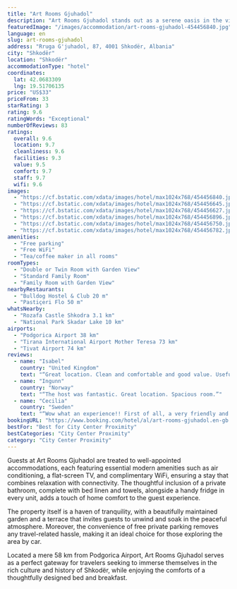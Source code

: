 ```yaml
---
title: "Art Rooms Gjuhadol"
description: "Art Rooms Gjuhadol stands out as a serene oasis in the vibrant city of Shkodër, offering guests a unique blend of comfort and convenience."
featuredImage: "/images/accommodation/art-rooms-gjuhadol-454456840.jpg"
language: en
slug: art-rooms-gjuhadol
address: "Rruga G'juhadol, 87, 4001 Shkodër, Albania"
city: "Shkodër"
location: "Shkodër"
accommodationType: "hotel"
coordinates:
  lat: 42.0683309
  lng: 19.51706135
price: "US$33"
priceFrom: 33
starRating: 3
rating: 9.6
ratingWords: "Exceptional"
numberOfReviews: 83
ratings:
  overall: 9.6
  location: 9.7
  cleanliness: 9.6
  facilities: 9.3
  value: 9.5
  comfort: 9.7
  staff: 9.7
  wifi: 9.6
images:
  - "https://cf.bstatic.com/xdata/images/hotel/max1024x768/454456840.jpg?k=aa38ac0f2e13888d6314f6eacb6f9f98e210164d838e1490a0948e0d9cb5982d&o=&hp=1"
  - "https://cf.bstatic.com/xdata/images/hotel/max1024x768/454456645.jpg?k=c61d91d7545a50225d6b6a84547934920f8ae291f8e45759eb4acd4bb41f0e29&o=&hp=1"
  - "https://cf.bstatic.com/xdata/images/hotel/max1024x768/454456627.jpg?k=d7e10afe383c450a32f6c18880945626c253b7e953003f5470f76703e7adcde8&o=&hp=1"
  - "https://cf.bstatic.com/xdata/images/hotel/max1024x768/454456896.jpg?k=a8dba0cddfd4407aa6feac333e8cf0a3e040aff4258aa1df903441aaef79babb&o=&hp=1"
  - "https://cf.bstatic.com/xdata/images/hotel/max1024x768/454456750.jpg?k=a450e93aa50799616121bb96e75e6dfbf3dcbc40232f9a4c45c93dc0dc1ceb7e&o=&hp=1"
  - "https://cf.bstatic.com/xdata/images/hotel/max1024x768/454456782.jpg?k=e6b3b4920c4a7e79d008e7694b7841b13fb72ab755d8b0ef8c7369d5108f9907&o=&hp=1"
amenities:
  - "Free parking"
  - "Free WiFi"
  - "Tea/coffee maker in all rooms"
roomTypes:
  - "Double or Twin Room with Garden View"
  - "Standard Family Room"
  - "Family Room with Garden View"
nearbyRestaurants:
  - "Bulldog Hostel & Club 20 m"
  - "Pastiçeri Flo 50 m"
whatsNearby:
  - "Rozafa Castle Shkodra 3.1 km"
  - "National Park Skadar Lake 10 km"
airports:
  - "Podgorica Airport 38 km"
  - "Tirana International Airport Mother Teresa 73 km"
  - "Tivat Airport 74 km"
reviews:
  - name: "Isabel"
    country: "United Kingdom"
    text: "“Great location. Clean and comfortable and good value. Useful to have nearby parking”"
  - name: "Ingunn"
    country: "Norway"
    text: "“The host was fantastic. Great location. Spacious room.”"
  - name: "Cecilia"
    country: "Sweden"
    text: "“Wow what an experience!! First of all, a very friendly and helpful host! The location was very central and the apartment was superfresh with wonderful beds! Highly recommend this accommodation to everyone visiting Shkodër”"
bookingURL: "https://www.booking.com/hotel/al/art-rooms-gjuhadol.en-gb.html?aid=8035640"
bestFor: "Best for City Center Proximity"
bestCategories: "City Center Proximity"
category: "City Center Proximity"
---
```


Guests at Art Rooms Gjuhadol are treated to well-appointed accommodations, each featuring essential modern amenities such as air conditioning, a flat-screen TV, and complimentary WiFi, ensuring a stay that combines relaxation with connectivity. The thoughtful inclusion of a private bathroom, complete with bed linen and towels, alongside a handy fridge in every unit, adds a touch of home comfort to the guest experience.

The property itself is a haven of tranquility, with a beautifully maintained garden and a terrace that invites guests to unwind and soak in the peaceful atmosphere. Moreover, the convenience of free private parking removes any travel-related hassle, making it an ideal choice for those exploring the area by car.

Located a mere 58 km from Podgorica Airport, Art Rooms Gjuhadol serves as a perfect gateway for travelers seeking to immerse themselves in the rich culture and history of Shkodër, while enjoying the comforts of a thoughtfully designed bed and breakfast.